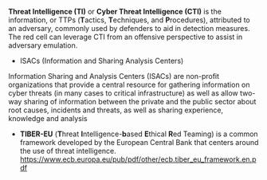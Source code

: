 
**Threat Intelligence (TI)** or **Cyber Threat Intelligence (CTI)** is the information, or TTPs (**T**actics, **T**echniques, and **P**rocedures), attributed to an adversary, commonly used by defenders to aid in detection measures. The red cell can leverage CTI from an offensive perspective to assist in adversary emulation.

- ISACs (Information and Sharing Analysis Centers)

Information Sharing and Analysis Centers (ISACs) are non-profit organizations that provide a central resource for gathering information on cyber threats (in many cases to critical infrastructure) as well as allow two-way sharing of information between the private and the public sector about root causes, incidents and threats, as well as sharing experience, knowledge and analysis


- **TIBER-EU** (**T**hreat **I**ntelligence-**b**ased **E**thical **R**ed Teaming) is a common framework developed by the European Central Bank that centers around the use of threat intelligence.
https://www.ecb.europa.eu/pub/pdf/other/ecb.tiber_eu_framework.en.pdf




